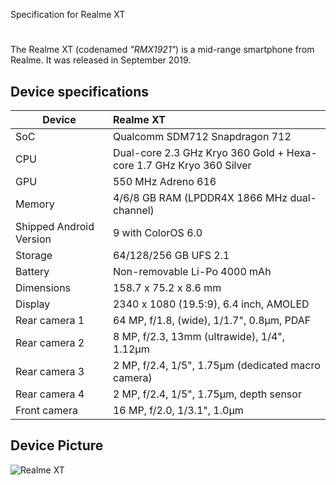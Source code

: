 Specification for Realme XT
#
The Realme XT (codenamed _"RMX1921"_) is a mid-range smartphone from Realme. It was released in September 2019.

## Device specifications

| Device                  | Realme XT                                                                        |
| ----------------------- | :------------------------------------------------------------------------------- |
| SoC                     | Qualcomm SDM712 Snapdragon 712                                                   |
| CPU                     | Dual-core 2.3 GHz Kryo 360 Gold + Hexa-core 1.7 GHz Kryo 360 Silver              |
| GPU                     | 550 MHz Adreno 616                                                               |
| Memory                  | 4/6/8 GB RAM (LPDDR4X 1866 MHz dual-channel)                                     |
| Shipped Android Version | 9 with ColorOS 6.0                                                               |
| Storage                 | 64/128/256 GB UFS 2.1                                                            |
| Battery                 | Non-removable Li-Po 4000 mAh                                                     |
| Dimensions              | 158.7 x 75.2 x 8.6 mm                                                            |
| Display                 | 2340 x 1080 (19.5:9), 6.4 inch, AMOLED                                           |
| Rear camera 1           | 64 MP, f/1.8, (wide), 1/1.7", 0.8µm, PDAF                                        |
| Rear camera 2           | 8 MP, f/2.3, 13mm (ultrawide), 1/4", 1.12µm                                      |
| Rear camera 3           | 2 MP, f/2.4, 1/5", 1.75µm (dedicated macro camera)                               |
| Rear camera 4           | 2 MP, f/2.4, 1/5", 1.75µm, depth sensor                                          |
| Front camera            | 16 MP, f/2.0, 1/3.1", 1.0µm                                                      |

## Device Picture

![Realme XT](https://fdn.gsmarena.com/imgroot/news/19/09/realme-xt-official/-727w2/gsmarena_001.jpg "Realme XT")
